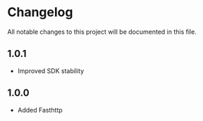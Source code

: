 # Changelog
All notable changes to this project will be documented in this file.

## 1.0.1
* Improved SDK stability

## 1.0.0
* Added Fasthttp

